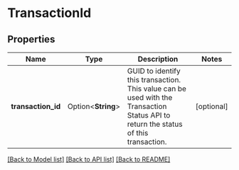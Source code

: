 # TransactionId

## Properties

Name | Type | Description | Notes
------------ | ------------- | ------------- | -------------
**transaction_id** | Option<**String**> | GUID to identify this transaction. This value can be used with the Transaction Status API to return the status of this transaction. | [optional]

[[Back to Model list]](../README.md#documentation-for-models) [[Back to API list]](../README.md#documentation-for-api-endpoints) [[Back to README]](../README.md)


